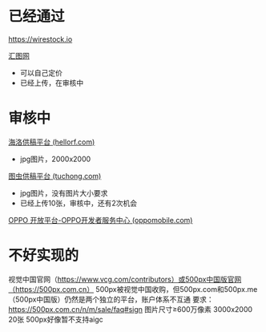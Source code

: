# 已经通过
https://wirestock.io

[汇图网](https://user.huitu.com/v1/pic/picupload/)
- 可以自己定价
- 已经上传，在审核中

# 审核中
[海洛供稿平台 (hellorf.com)](https://contributor.hellorf.com/home)
- jpg图片，2000x2000

[图虫供稿平台 (tuchong.com)](https://contributor.tuchong.com/pr?redirect_uri=%2F)
- jpg图片，没有图片大小要求
- 已经上传10张，审核中，还有2次机会

[OPPO 开放平台-OPPO开发者服务中心 (oppomobile.com)](https://open.oppomobile.com/new/corporatePayment/enterpriseInfomationValidation)

# 不好实现的
视觉中国官网（https://www.vcg.com/contributors）或500px中国版官网（https://500px.com.cn）
500px被视觉中国收购，但500px.com和500px.me（500px中国版）仍然是两个独立的平台，账户体系不互通
要求：
https://500px.com.cn/n/m/sale/faq#sign
图片尺寸≥600万像素 3000x2000
20张
500px好像暂不支持aigc